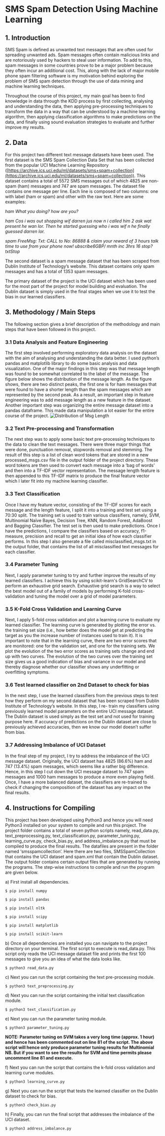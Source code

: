 # SMS Spam Detection Using Machine Learning

## 1. Introduction

SMS Spam is defined as unwanted text messages that are often used for spreading unwanted ads.
Spam messages often contain malicious links and are notoriously used by hackers to steal user
information. To add to this, spam messages in some countries prove to be a major problem because
they often incur an additional cost. This, along with the lack of major mobile phone spam filtering
software is my motivation behind exploring the problem of SMS spam detection through the use of
data mining and machine learning techniques.

Throughout the course of this project, my main goal has been to find knowledge in data through the
KDD process by first collecting, analysing and understanding the data, then applying pre-processing
techniques to transform the data in a way that can be understood by a machine learning algorithm,
then applying classification algorithms to make predictions on the data, and finally using sound
evaluation strategies to evaluate and further improve my results.

## 2. Data

For this project two different text message datasets have been used. The first dataset is the SMS Spam
Collection Data Set that has been collected from the popular UCI Machine Learning Repository
([https://archive.ics.uci.edu/ml/datasets/sms+spam+collection](https://archive.ics.uci.edu/ml/datasets/sms+spam+collection)). This dataset contains a total of 5572
SMS messages out of which 4825 are non-spam (ham) messages and 747 are spam messages. The
dataset file contains one message per line. Each line is composed of two columns: one with label (ham
or spam) and other with the raw text. Here are some examples:

_ham What you doing? how are you?_

_ham Cos i was out shopping wif darren jus now n i called him 2 ask wat present he wan lor. Then he
started guessing who i was wif n he finally guessed darren lor._

_spam FreeMsg: Txt: CALL to No: 86888 & claim your reward of 3 hours talk time to use from your
phone now! ubscribe6GBP/ mnth inc 3hrs 16 stop?txtStop_

The second dataset is a spam message dataset that has been scraped from Dublin Institute of
Technology’s website. This dataset contains only spam messages and has a total of 1353 spam
messages.

The primary dataset of the project is the UCI dataset which has been used for the most part of the
project for model building and evaluation. The Dublin dataset is simply used in the final stages when
we use it to test the bias in our learned classifiers.

## 3. Methodology / Main Steps

The following section gives a brief description of the methodology and main steps that have been
followed in this project.

### 3.1 Data Analysis and Feature Engineering

The first step involved performing exploratory data analysis on the dataset with the aim of analysing
and understanding the data better. I used python’s pandas and matplotlib library to do some basic
analysis and data visualization. One of the major findings in this step was that message length was
found to be somewhat correlated to the label of the message. The figure below shows the distribution
of the message length. As the figure shows, there are two distinct peaks, the first one is for ham 
messages that were found to have a shorter length than the spam messages which are represented by
the second peak. As a result, an important step in feature engineering was to add message length as a
new feature in the dataset. Another important step was organizing the entire message dataset into a
pandas dataframe. This made data manipulation a lot easier for the entire course of the project.
![Distribution of Msg Length](https://github.com/rohan8594/SMS-Spam-Detection/blob/master/output/Histogram1.png)

### 3.2 Text Pre-processing and Transformation

The next step was to apply some basic text pre-processing techniques to the data to clean the text
messages. There were three major things that were done, punctuation removal, stopwords removal
and stemming. The result of this step is a list of clean word tokens that are stored in a new
processed_msgs.csv file in the output folder of the project directory. These word tokens are then used
to convert each message into a ‘bag of words’ and then into a TF-IDF vector representation. The
message length feature is then appended to this TF-IDF matrix to produce the final feature vector
which I later fit into my machine learning classifier.

### 3.3 Text Classification

Once I have my feature vector, consisting of the TF-IDF scores for each message and the length
feature, I split it into a training and test set using a 70:30 split. The training set is used to train various
classifiers, namely, SVM, Multinomial Naïve Bayes, Decision Tree, KNN, Random Forest, AdaBoost
and Bagging Classifier. The test set is then used to make predictions. Once I have the predictions, I
compare the classifiers based on accuracy, f1-measure, precision and recall to get an initial idea of
how each classifier performs. In this step I also generate a file called misclassified_msgs.txt in the
output folder, that contains the list of all misclassified text messages for each classifier.

### 3.4 Parameter Tuning

Next, I apply parameter tuning to try and further improve the results of my learned classifiers. I
achieve this by using scikit-learn's GridSearchCV to perform an exhaustive grid search. Exhaustive
grid search is a way to select the best model out of a family of models by performing K-fold cross-
validation and tuning the model over a grid of model parameters.


### 3.5 K-Fold Cross Validation and Learning Curve

Next, I apply 5-fold cross validation and plot a learning curve to evaluate my learned classifier. The
learning curve is generated by plotting the error vs. the training set size (i.e., how better does the
model get at predicting the target as you the increase number of instances used to train it). It is
important to note that in the learning curve, there are two error scores that are monitored: one for the
validation set, and one for the training sets. We plot the evolution of the two error scores as training
sets change and end up with two curves. The evolution of the two curves over the training set size
gives us a good indication of bias and variance in our model and thereby diagnose whether our
classifier shows any underfitting or overfitting symptoms.

### 3.6 Test learned classifier on 2nd Dataset to check for bias

In the next step, I use the learned classifiers from the previous steps to test how they perform on my
second dataset that has been scraped from Dublin Institute of Technology’s website. In this step, I re-
train my classifiers using previously learned model parameters on the entire UCI message dataset. The
Dublin dataset is used simply as the test set and not used for training purpose here. If accuracy of
predictions on the Dublin dataset are close to previously achieved accuracies, then we know our
model doesn’t suffer from bias.

### 3.7 Addressing Imbalance of UCI Dataset

In the final step of my project, I try to address the imbalance of the UCI message dataset. Originally,
the UCI dataset has 4825 (86.6%) ham and 747 (13.4%) spam messages, which seems like a rather
big difference. Hence, in this step I cut down the UCI message dataset to 747 spam messages and
1000 ham messages to produce a more even playing field. Once, I have a more balanced dataset, the
classifiers are re-trained to check if changing the composition of the dataset has any impact on the
final results.

## 4. Instructions for Compiling

This project has been developed using Python3 and hence you will need Python3 installed on your
system to compile and run this project. The project folder contains a total of seven python scripts
namely, read_data.py, text_preprocessing.py, text_classification.py, parameter_tuning.py,
learning_curve.py, check_bias.py, and address_imbalance.py that must be compiled to produce the
final results. The datafiles are present in the folder named ‘smsspamcollection’. Here there are two
files, SMSSpamCollection that contains the UCI dataset and spam.xml that contain the Dublin
dataset. The output folder contains certain output files that are generated by running the programs.
The step-wise instructions to compile and run the program are given below.

a) First install all dependencies.

```
$ pip install numpy

$ pip install pandas

$ pip install nltk

$ pip install scipy

$ pip install matplotlib

$ pip install scikit-learn
```

b) Once all dependencies are installed you can navigate to the project directory on your terminal. The
first script to execute is read_data.py. This script only reads the UCI message dataset file and prints
the first 100 messages to give you an idea of what the data looks like.

```
$ python3 read_data.py
```

c) Next you can run the script containing the text pre-processing module.

```
$ python3 text_preprocessing.py
```

d) Next you can run the script containing the initial text classification module.

```
$ python3 text_classification.py
```

e) Next you can run the parameter tuning module.

```
$ python3 parameter_tuning.py
```
**NOTE: Parameter tuning on SVM takes a very long time (approx. 1 hour) and hence has been commented out on line 81 of the script. The above script will hence only produce parameter tuning results for Multinomial NB. But if you want to see the results for SVM and time
permits please uncomment line 81 and execute.**

f) Next you can run the script that contains the k-fold cross validation and learning curve modules.

```
$ python3 learning_curve.py
```

g) Next you can run the script that tests the learned classifier on the Dublin dataset to check for bias.

```
$ python3 check_bias.py
```

h) Finally, you can run the final script that addresses the imbalance of the UCI dataset.

```
$ python3 address_imbalance.py
```
